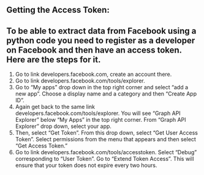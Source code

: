 Getting the Access Token:
----------------------------------------------------------------------

To be able to extract data from Facebook using a python code you need to register as a developer on Facebook and then have an access token. Here are the steps for it.
-------------------------------------------------------------------------------
1. Go to link <a>developers.facebook.com</a>, create an account there.
2. Go to link developers.facebook.com/tools/explorer.
3. Go to “My apps” drop down in the top right corner and select “add a new app”. Choose a display name and a category and then “Create App ID”.
4. Again get back to the same link developers.facebook.com/tools/explorer. You will see “Graph API Explorer” below “My Apps” in the top right corner. From “Graph API Explorer” drop down, select your app.
5. Then, select “Get Token”. From this drop down, select “Get User Access Token”. Select permissions from the menu that appears and then select “Get Access Token.”
6. Go to link developers.facebook.com/tools/accesstoken. Select “Debug” corresponding to “User Token”. Go to “Extend Token Access”. This will ensure that your token does not expire every two hours.
